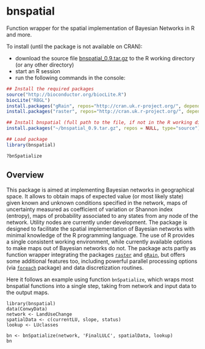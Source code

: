 # bnspatial
Function wrapper for the spatial implementation of Bayesian Networks in R and more.

To install (until the package is not available on CRAN):
- download the source file [bnspatial_0.9.tar.gz](https://github.com/dariomasante/bnspatial/blob/master/bnspatial_0.9.tar.gz?raw=true) to the R working directory (or any other directory)
- start an R session
- run the following commands in the console:
``` r
## Install the required packages 
source("http://bioconductor.org/biocLite.R")
biocLite("RBGL")
install.packages("gRain", repos="http://cran.uk.r-project.org/", dependencies=T, clean=T)
install.packages("raster", repos="http://cran.uk.r-project.org/", dependencies=T, clean=T)

## Install bnspatial (full path to the file, if not in the R working directory)
install.packages("~/bnspatial_0.9.tar.gz", repos = NULL, type="source")

## Load package
library(bnspatial)

?bnSpatialize
```

## Overview
This package is aimed at implementing Bayesian networks in geographical space. It allows to obtain maps of expected value (or most likely state) given known and unknown conditions specified in the network, maps of uncertainty measured as coefficient of variation or Shannon index (entropy), maps of probability associated to any states from any node of the network. Utility nodes are currently under development.
The package is designed to facilitate the spatial implementation of Bayesian networks with minimal knowledge of the R programming language. The use of R provides a single consistent working environment, while currently available options to make maps out of Bayesian networks do not. The package acts partly as function wrapper integrating the packages [`raster`](https://cran.r-project.org/web/packages/raster/index.html) and [`gRain`](https://cran.r-project.org/web/packages/gRain/index.html), but offers some additional features too, including powerful parallel processing options (via [`foreach`](https://cran.r-project.org/web/packages/foreach/index.html) package) and data discretization routines.


Here it follows an example using function `bnSpatialize`, which wraps most bnspatial functions into a single step, taking from network and input data to the output maps. 
```{r, message=FALSE, warning=FALSE}
library(bnspatial)
data(ConwyData)
network <- LandUseChange
spatialData <- c(currentLU, slope, status)
lookup <- LUclasses

bn <- bnSpatialize(network, 'FinalLULC', spatialData, lookup)
bn
```
